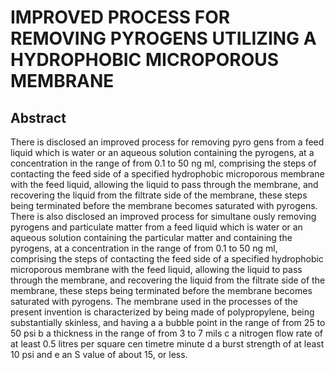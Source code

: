 # IMPROVED PROCESS FOR REMOVING PYROGENS UTILIZING A HYDROPHOBIC MICROPOROUS MEMBRANE

## Abstract
There is disclosed an improved process for removing pyro gens from a feed liquid which is water or an aqueous solution containing the pyrogens, at a concentration in the range of from 0.1 to 50 ng ml, comprising the steps of contacting the feed side of a specified hydrophobic microporous membrane with the feed liquid, allowing the liquid to pass through the membrane, and recovering the liquid from the filtrate side of the membrane, these steps being terminated before the membrane becomes saturated with pyrogens. There is also disclosed an improved process for simultane ously removing pyrogens and particulate matter from a feed liquid which is water or an aqueous solution containing the particular matter and containing the pyrogens, at a concentration in the range of from 0.1 to 50 ng ml, comprising the steps of contacting the feed side of a specified hydrophobic microporous membrane with the feed liquid, allowing the liquid to pass through the membrane, and recovering the liquid from the filtrate side of the membrane, these steps being terminated before the membrane becomes saturated with pyrogens. The membrane used in the processes of the present invention is characterized by being made of polypropylene, being substantially skinless, and having a a bubble point in the range of from 25 to 50 psi b a thickness in the range of from 3 to 7 mils c a nitrogen flow rate of at least 0.5 litres per square cen timetre minute d a burst strength of at least 10 psi and e an S value of about 15, or less.